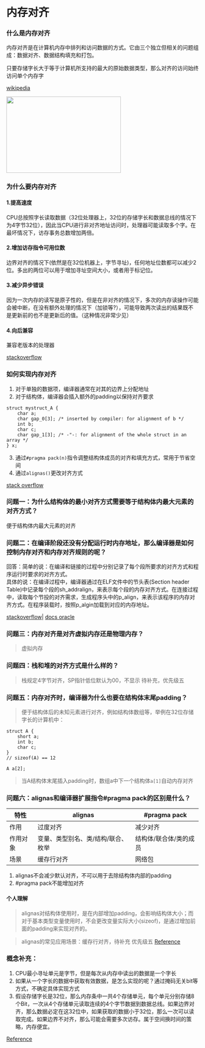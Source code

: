 # 内存对齐


### 什么是内存对齐
内存对齐是在计算机内存中排列和访问数据的方式。它由三个独立但相关的问题组成：数据对齐、数据结构填充和打包。

只要存储字长大于等于计算机所支持的最大的原始数据类型，那么对齐的访问始终访问单个内存字

[wikipedia](https://en.wikipedia.org/wiki/Data_structure_alignment)

<img src="https://github.com/user-attachments/assets/2ac49746-705f-47db-a4ff-d0d84d6ea13c" width="300" height="200" />


### 为什么要内存对齐

#### 1.提高速度
CPU总按照字长读取数据（32位处理器上，32位的存储字长和数据总线的情况下为4字节32位），因此当CPU进行非对齐地址访问时，处理器可能读取多个字。在最坏情况下，访存事务总数增加两倍。

#### 2.增加访存指令可用位数

边界对齐的情况下(依然是在32位机器上，字节寻址)，任何地址位数都可以减少2位。多出的两位可以用于增加寻址空间大小，或者用于标记位。

#### 3.减少异步错误

因为一次内存的读写是原子性的，但是在非对齐的情况下，多次的内存读操作可能会被中断，在没有额外处理的情况下（加锁等?），可能导致两次读出的结果既不是更新前的也不是更新后的值。（这种情况非常少见）

#### 4.向后兼容

兼容老版本的处理器


[stackoverflow](https://stackoverflow.com/questions/381244/purpose-of-memory-alignment)

### 如何实现内存对齐

1. 对于单独的数据项，编译器通常在对其的边界上分配地址
2. 对于结构体，编译器会插入额外的padding以保持对齐要求
```
struct mystruct_A {
    char a;
    char gap_0[3]; /* inserted by compiler: for alignment of b */
    int b;
    char c;
    char gap_1[3]; /* -"-: for alignment of the whole struct in an array */
} x;
```
3. 通过```#pragma pack(n)```指令调整结构体成员的对齐和填充方式，常用于节省空间
4. 通过```alignas()```更改对齐方式

[stack overflow](https://stackoverflow.com/questions/4306186/structure-padding-and-packing)


### 问题一：为什么结构体的最小对齐方式需要等于结构体内最大元素的对齐方式？
便于结构体内最大元素的对齐

### 问题二：在编译阶段还没有分配运行时内存地址，那么编译器是如何控制内存对齐和内存对齐规则的呢？

回答：简单的说：在编译和链接的过程中分别记录了每个段所要求的对齐方式和程序运行时要求的对齐方式。\
具体的说：在编译过程中，编译器通过在ELF文件中的节头表(Section header Table)中记录每个段的sh_addralign，来表示每个段的内存对齐方式。在连接过程中，读取每个节投的对齐需求，生成程序头中的p_align，来表示该程序的内存对齐方式。在程序装载时，按照p_algin加载到对应的内存地址。

[stackoverflow](https://stackoverflow.com/questions/63391927/what-is-p-align-in-elf-header)|
[docs oracle](https://docs.oracle.com/cd/E19683-01/816-7777/6mdorm6jj)



### 问题三：内存对齐是对齐虚拟内存还是物理内存？

> 虚拟内存

### 问题四：栈和堆的对齐方式是什么样的？

> 栈规定4字节对齐，SP指针低位默认为00，不显示
> 待补充，优先级五


### 问题五：内存对齐时，编译器为什么也要在结构体末尾padding？

> 便于结构体后的未知元素进行对齐，例如结构体数组等，举例在32位存储字长的计算机中：
```
struct A {
    short a;
    int b;
    char c;
}
// sizeof(A) == 12

A a[2];
```
> 当A结构体末尾插入padding时，数组a中下一个结构体```a[1]```自动内存对齐

### 问题六：alignas和编译器扩展指令#pragma pack的区别是什么？

| 特性  | alignas | #pragma pack |
| ------------- | ------------- | ------------- |
| 作用  | 过度对齐  | 减少对齐  |
| 作用对象  | 变量、类型别名、类/结构/联合、枚举  | 结构体/联合体/类的成员  |
| 场景  | 缓存行对齐  | 网络包  |

1. alignas不会减少默认对齐，不可以用于去除结构体内部的padding
2. #pragma pack不能增加对齐


#### 个人理解
> alignas对结构体使用时，是在内部增加padding，会影响结构体大小；而对于基本类型变量使用时，不会更改变量实际大小(sizeof)，是通过增加前面的padding来实现对齐的。

> alignas的常见应用场景：缓存行对齐，待补充 优先级五
[Reference](https://stackoverflow.com/questions/62489128/practical-use-cases-for-alignof-and-alignas-c-keywords)



### 概念补充：
1. CPU最小寻址单元是字节，但是每次从内存中读出的数据是一个字长
2. 如果从一个字长的数据中获取有效数据，是怎么实现的呢？通过掩码无关bit等方式，不确定具体实现方式
3. 假设存储字长是32位，那么内存条中一共4个存储单元，每个单元分别存储8个Bit，一次从4个存储单元读取连续的4个字节数据到数据总线。如果边界对齐，那么数据必定在这32位中，如果获取的数据小于32位，那么一次可以读取完成。如果边界不对齐，那么可能会需要多次访存。属于空间换时间的策略，内存便宜。

[Reference](https://softwareengineering.stackexchange.com/questions/237293/how-byte-loading-storing-is-implemented-by-the-cpu)